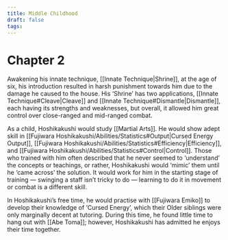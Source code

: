 ```yaml
---
title: Middle Childhood
draft: false
tags:
---
```

# Chapter 2
Awakening his innate technique, [[Innate Technique|Shrine]], at the age of six, his introduction resulted in harsh punishment towards him due to the damage he caused to the house. His ‘Shrine’ has two applications, [[Innate Technique#Cleave|Cleave]] and [[Innate Technique#Dismantle|Dismantle]], each having its strengths and weaknesses, but overall, it allowed him great control over close-ranged and mid-ranged combat.

As a child, Hoshikakushi would study [[Martial Arts]]. He would show adept skill in [[Fujiwara Hoshikakushi/Abilities/Statistics#Output|Cursed Energy Output]], [[Fujiwara Hoshikakushi/Abilities/Statistics#Efficiency|Efficiency]], and [[Fujiwara Hoshikakushi/Abilities/Statistics#Control|Control]]. Those who trained with him often described that he never seemed to ‘understand’ the concepts or teachings, or rather, Hoshikakushi would ‘mimic’ them until he ‘came across’ the solution. It would work for him in the starting stage of training — swinging a staff isn’t tricky to do — learning to do it in movement or combat is a different skill.

In Hoshikakushi’s free time, he would practise with [[Fujiwara Emiko]] to develop their knowledge of ‘Cursed Energy’, which their Older siblings were only marginally decent at tutoring. During this time, he found little time to hang out with [[Abe Toma]]; however, Hoshikakushi has admitted he enjoys their time together.